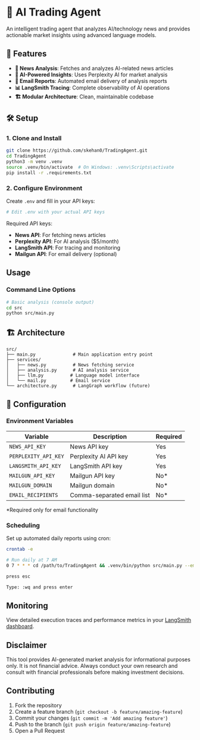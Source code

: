 # 🤖 AI Trading Agent

An intelligent trading agent that analyzes AI/technology news and provides actionable market insights using advanced language models.

## 🚀 Features

- **📰 News Analysis**: Fetches and analyzes AI-related news articles
- **🧠 AI-Powered Insights**: Uses Perplexity AI for market analysis
- **📧 Email Reports**: Automated email delivery of analysis reports
- **📊 LangSmith Tracing**: Complete observability of AI operations
- **🏗️ Modular Architecture**: Clean, maintainable codebase

## 🛠️ Setup

### 1. Clone and Install

```bash
git clone https://github.com/skehan0/TradingAgent.git
cd TradingAgent
python3 -m venv .venv
source .venv/bin/activate  # On Windows: .venv\Scripts\activate
pip install -r .requirements.txt
```

### 2. Configure Environment

Create `.env` and fill in your API keys:

```bash
# Edit .env with your actual API keys
```

Required API keys:
- **News API**: For fetching news articles
- **Perplexity API**: For AI analysis ($5/month)
- **LangSmith API**: For tracing and monitoring
- **Mailgun API**: For email delivery (optional)

## Usage

### Command Line Options

```bash
# Basic analysis (console output)
cd src
python src/main.py
```

## 🏗️ Architecture

```
src/
├── main.py              # Main application entry point
├── services/
│   ├── news.py          # News fetching service
│   ├── analysis.py      # AI analysis service
│   ├── llm.py          # Language model interface
│   └── mail.py         # Email service
└── architecture.py      # LangGraph workflow (future)
```

## 🔧 Configuration

### Environment Variables

| Variable | Description | Required |
|----------|-------------|----------|
| `NEWS_API_KEY` | News API key | Yes |
| `PERPLEXITY_API_KEY` | Perplexity AI API key | Yes |
| `LANGSMITH_API_KEY` | LangSmith API key | Yes |
| `MAILGUN_API_KEY` | Mailgun API key | No* |
| `MAILGUN_DOMAIN` | Mailgun domain | No* |
| `EMAIL_RECIPIENTS` | Comma-separated email list | No* |

*Required only for email functionality

### Scheduling

Set up automated daily reports using cron:

```bash
crontab -e

# Run daily at 7 AM
0 7 * * * cd /path/to/TradingAgent && .venv/bin/python src/main.py --email --quiet

press esc

Type: :wq and press enter
```

## Monitoring

View detailed execution traces and performance metrics in your [LangSmith dashboard](https://smith.langchain.com/).

## Disclaimer

This tool provides AI-generated market analysis for informational purposes only. It is not financial advice. Always conduct your own research and consult with financial professionals before making investment decisions.

## Contributing

1. Fork the repository
2. Create a feature branch (`git checkout -b feature/amazing-feature`)
3. Commit your changes (`git commit -m 'Add amazing feature'`)
4. Push to the branch (`git push origin feature/amazing-feature`)
5. Open a Pull Request
